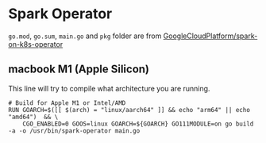# Spark Operator

`go.mod`, `go.sum`, `main.go` and `pkg` folder are from [GoogleCloudPlatform/spark-on-k8s-operator](https://github.com/GoogleCloudPlatform/spark-on-k8s-operator)

## macbook M1 (Apple Silicon)

This line will try to compile what architecture you are running.

```shell
# Build for Apple M1 or Intel/AMD
RUN GOARCH=$([[ $(arch) = "linux/aarch64" ]] && echo "arm64" || echo "amd64")  && \
    CGO_ENABLED=0 GOOS=linux GOARCH=${GOARCH} GO111MODULE=on go build -a -o /usr/bin/spark-operator main.go
```
